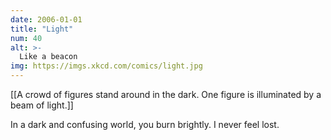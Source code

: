 ```yaml
---
date: 2006-01-01
title: "Light"
num: 40
alt: >-
  Like a beacon
img: https://imgs.xkcd.com/comics/light.jpg
---
```

[[A crowd of figures stand around in the dark. One figure is illuminated by a beam of light.]]

In a dark and confusing world, you burn brightly. I never feel lost.

